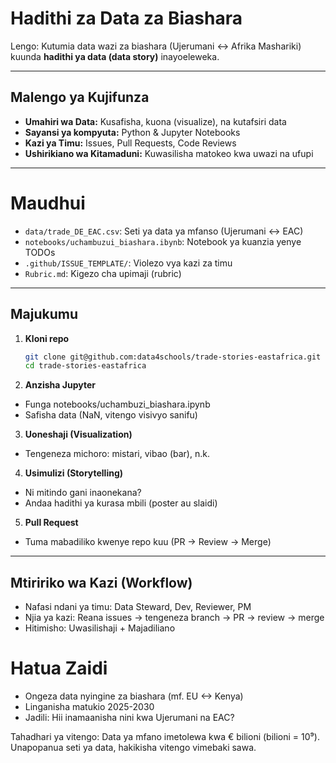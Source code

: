 # Hadithi za Data za Biashara

Lengo: Kutumia data wazi za biashara (Ujerumani <-> Afrika Mashariki) kuunda **hadithi ya data (data story)** inayoeleweka.

---

## Malengo ya Kujifunza
- **Umahiri wa Data:** Kusafisha, kuona (visualize), na kutafsiri data
- **Sayansi ya kompyuta:** Python & Jupyter Notebooks
- **Kazi ya Timu:** Issues, Pull Requests, Code Reviews
- **Ushirikiano wa Kitamaduni:** Kuwasilisha matokeo kwa uwazi na ufupi

---

# Maudhui
- `data/trade_DE_EAC.csv`: Seti ya data ya mfanso (Ujerumani <-> EAC)
- `notebooks/uchambuzui_biashara.ibynb`: Notebook ya kuanzia yenye TODOs
- `.github/ISSUE_TEMPLATE/`: Violezo vya kazi za timu
- `Rubric.md`: Kigezo cha upimaji (rubric)

---

## Majukumu
1. **Kloni repo**
   ```bash
   git clone git@github.com:data4schools/trade-stories-eastafrica.git
   cd trade-stories-eastafrica
   ```
2. **Anzisha Jupyter**
- Funga notebooks/uchambuzi_biashara.ipynb
- Safisha data (NaN, vitengo visivyo sanifu)

3. **Uoneshaji (Visualization)**
- Tengeneza michoro: mistari, vibao (bar), n.k.

4. **Usimulizi (Storytelling)**
- Ni mitindo gani inaonekana?
- Andaa hadithi ya kurasa mbili (poster au slaidi)

5. **Pull Request**
- Tuma mabadiliko kwenye repo kuu (PR -> Review -> Merge)

---

## Mtiririko wa Kazi (Workflow)

- Nafasi ndani ya timu: Data Steward, Dev, Reviewer, PM
- Njia ya kazi: Reana issues -> tengeneza branch -> PR -> review -> merge
- Hitimisho: Uwasilishaji + Majadiliano

# Hatua Zaidi

- Ongeza data nyingine za biashara (mf. EU <-> Kenya)
- Linganisha matukio 2025-2030
- Jadili: Hii inamaanisha nini kwa Ujerumani na EAC?

Tahadhari ya vitengo: Data ya mfano imetolewa kwa € bilioni (bilioni = 10⁹). Unapopanua seti ya data, hakikisha vitengo vimebaki sawa.
